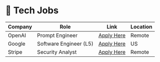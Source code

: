 # 🔧 Tech Jobs

| Company        | Role                        | Link                                                | Location   |
|----------------|-----------------------------|-----------------------------------------------------|------------|
| OpenAI         | Prompt Engineer              | [Apply Here](https://openai.com/careers/prompt)     | Remote     |
| Google         | Software Engineer (L5)       | [Apply Here](https://careers.google.com/jobs/)      | US         |
| Stripe         | Security Analyst             | [Apply Here](https://stripe.com/jobs)               | Remote     |
